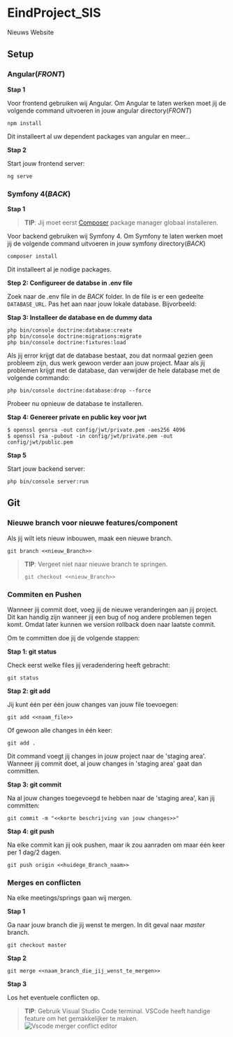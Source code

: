 # EindProject_SIS
Nieuws Website

## Setup 
### **Angular(_FRONT_)**
**Stap 1**

Voor frontend gebruiken wij Angular. Om Angular te laten werken moet jij de volgende command uitvoeren in jouw angular directory(_FRONT_)

```
npm install
```
Dit installeert al uw dependent packages van angular en meer...

**Stap 2**

Start jouw frontend server:
```
ng serve
```

### **Symfony 4(_BACK_)**
**Stap 1**
> **TIP**:
> Jij moet eerst [Composer](https://getcomposer.org/download/) package manager globaal installeren.

Voor backend gebruiken wij Symfony 4. Om Symfony te laten werken moet jij de volgende command uitvoeren in jouw symfony directory(_BACK_)
```
composer install
```
Dit installeert al je nodige packages.

**Step 2: Configureer de databse in .env file**

Zoek naar de .env file in de _BACK_ folder. In de file is er een gedeelte `DATABASE_URL`. Pas het aan naar jouw lokale database.
Bijvorbeeld:


**Stap 3: Installeer de database en de dummy data**
```
php bin/console doctrine:database:create
php bin/console doctrine:migrations:migrate
php bin/console doctrine:fixtures:load
```
Als jij error krijgt dat de database bestaat, zou dat normaal gezien geen probleem zijn, dus werk gewoon verder aan jouw project. Maar als jij problemen krijgt met de database, dan verwijder de hele database met de volgende commando:
```
php bin/console doctrine:database:drop --force
```
Probeer nu opnieuw de database te installeren.

**Stap 4: Genereer private en public key voor jwt**

```
$ openssl genrsa -out config/jwt/private.pem -aes256 4096
$ openssl rsa -pubout -in config/jwt/private.pem -out config/jwt/public.pem
```

**Stap 5**

Start jouw backend server:
```
php bin/console server:run
```

## Git

### **Nieuwe branch voor nieuwe features/component**

Als jij wilt iets nieuw inbouwen, maak een nieuwe branch. 
```Commando
git branch <<nieuw_Branch>>
```

> **TIP**:
> Vergeet niet naar nieuwe branch te springen.
> ```
> git checkout <<nieuw_Branch>>
> ```

### **Commiten en Pushen**

Wanneer jij commit doet, voeg jij de nieuwe veranderingen aan jij project. Dit kan handig zijn wanneer jij een bug of nog andere problemen tegen komt. Omdat later kunnen we version rollback doen naar laatste commit.

Om te committen doe jij de volgende stappen:

**Stap 1: git status**

Check eerst welke files jij veradendering heeft gebracht:
```
git status
```

**Stap 2: git add**

Jij kunt één per één jouw changes van jouw file toevoegen:
```
git add <<naam_file>>
```
Of gewoon alle changes in één keer:
```
git add .
```

Dit command voegt jij changes in jouw project naar de 'staging area'. Wanneer jij commit doet, al jouw changes in 'staging area' gaat dan committen.

**Stap 3: git commit**

Na al jouw changes toegevoegd te hebben naar de 'staging area', kan jij committen:
```
git commit -m "<<korte beschrijving van jouw changes>>"
```

**Stap 4: git push**

Na elke commit kan jij ook pushen, maar ik zou aanraden om maar één keer per 1 dag/2 dagen.

```
git push origin <<huidege_Branch_naam>>
```

### **Merges en conflicten**

Na elke meetings/springs gaan wij mergen. 


**Stap 1**

Ga naar jouw branch die jij wenst te mergen. In dit geval naar _master_ branch.
```
git checkout master
```

**Stap 2**

```
git merge <<naam_branch_die_jij_wenst_te_mergen>>
```

**Stap 3**

Los het eventuele conflicten op. 

> **TIP**:
> Gebruik Visual Studio Code terminal.
> VSCode heeft handige feature om het gemakkelijker te maken.
> ![Vscode merger conflict editor](https://i.stack.imgur.com/5QGkf.gif)